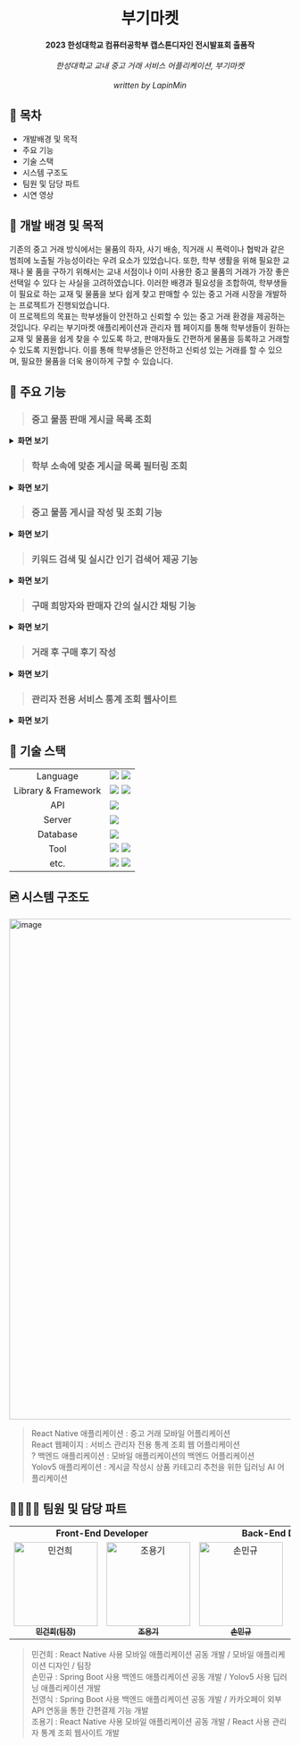 <h1 align="center"><strong> 부기마켓 </strong></h1>

<div align="center">
  <strong>2023 한성대학교 컴퓨터공학부 캡스톤디자인 전시발표회 출품작</strong>
  <br><br>
  <em>한성대학교 교내 중고 거래 서비스 어플리케이션, 부기마켓</em>
  <br><br>
  <em>written by LapinMin</em>
</div>

## 🔖 목차
- 개발배경 및 목적
- 주요 기능
- 기술 스택
- 시스템 구조도
- 팀원 및 담당 파트
- 시연 영상

## 📍 개발 배경 및 목적
기존의 중고 거래 방식에서는 물품의 하자, 사기 배송, 직거래 시 폭력이나 협박과 같은
범죄에 노출될 가능성이라는 우려 요소가 있었습니다. 또한, 학부 생활을 위해 필요한 교재나 물
품을 구하기 위해서는 교내 서점이나 이미 사용한 중고 물품의 거래가 가장 좋은 선택일 수 있다
는 사실을 고려하였습니다. 이러한 배경과 필요성을 조합하여, 학부생들이 필요로 하는 교재 및
물품을 보다 쉽게 찾고 판매할 수 있는 중고 거래 시장을 개발하는 프로젝트가 진행되었습니다.<br>
이 프로젝트의 목표는 학부생들이 안전하고 신뢰할 수 있는 중고 거래 환경을 제공하는
것입니다. 우리는 부기마켓 애플리케이션과 관리자 웹 페이지를 통해 학부생들이 원하는 교재 및
물품을 쉽게 찾을 수 있도록 하고, 판매자들도 간편하게 물품을 등록하고 거래할 수 있도록
지원합니다. 이를 통해 학부생들은 안전하고 신뢰성 있는 거래를 할 수 있으며, 필요한 물품을
더욱 용이하게 구할 수 있습니다.<br>

## 🎯 주요 기능
> ### 중고 물품 판매 게시글 목록 조회
<details>
  <summary><b>화면 보기</b></summary>
  <br>
  <div>
    <img
      width="325"
      height="720" alt=""
      src="https://github.com/LapinMin/findER-frontend/assets/130971355/18abe7da-3cd8-4482-9028-4b0d3ed7d9c5"
    >
    <br><br>
  </div>
</details>

> ### 학부 소속에 맞춘 게시글 목록 필터링 조회
<details>
  <summary><b>화면 보기</b></summary>
  <br>
  <img 
    width="325" 
    height="720" alt="" 
    src="https://github.com/LapinMin/findER-frontend/assets/130971355/8e342f32-ce01-4a9b-8044-1564053c7c58"
  >
    <br><br>
  </div>
</details>

> ### 중고 물품 게시글 작성 및 조회 기능
<details>
  <summary><b>화면 보기</b></summary>
  <br>
  <img 
    width="325" 
    height="720" 
    alt=""
    src="https://github.com/LapinMin/findER-frontend/assets/130971355/92b28e36-da1c-43a3-a361-e405f1ba30d2"><br>
  <strong>[게시글 작성 화면]</strong><br>
    <img 
    width="325" 
    height="720" 
    alt=""
    src="https://github.com/LapinMin/findER-frontend/assets/130971355/f70db984-c4f8-4d33-96ca-0fdb8c4c16a1"><br>
  <strong>[게시글 조회 화면]</strong>
  <br><br>
  </div>
</details>


> ### 키워드 검색 및 실시간 인기 검색어 제공 기능
<details>
  <summary><b>화면 보기</b></summary>
  <br>
  <img 
    width="325" 
    height="720" 
    alt=""
    src="https://github.com/LapinMin/findER-frontend/assets/130971355/8df858d2-2751-4a9f-b099-92176d960582">
    <br><br>
  </div>
</details>

> ### 구매 희망자와 판매자 간의 실시간 채팅 기능
<details>
  <summary><b>화면 보기</b></summary>
  <strong>실시간 채팅, 거래 예약, 현재 위치 교내 여부 전송,<br>카카오페이 외부 API 연동을 통한 간편 결제 기능 제공</strong>
  <br>
  <img 
    width="325" 
    height="720" 
    alt=""
    src="https://github.com/LapinMin/findER-frontend/assets/130971355/eb548409-b224-4d05-974f-47827ba4d8ea">
  <br><br>
</details>

> ### 거래 후 구매 후기 작성
<details>
  <summary><b>화면 보기</b></summary>
  <br>
  <img 
    width="325" 
    height="720" 
    alt=""
    src="https://github.com/LapinMin/findER-frontend/assets/130971355/b5495902-4466-4307-ad28-101f8b9ce60f">
  <br><br>
</details>

> ### 관리자 전용 서비스 통계 조회 웹사이트
<details>
  <summary><b>화면 보기</b></summary>
  <br>
  <img 
    width="325" 
    height="720" 
    alt=""
    src="https://github.com/LapinMin/findER-frontend/assets/130971355/f2707ae2-9094-4273-aefa-72a923c70fae">
  <br><br>
</details>



## 📌 기술 스택
<div>
    <table>
        <tr>
            <td colspan="2" align="center">
                Language
            </td>
            <td colspan="4">
                <img src="https://img.shields.io/badge/Typescript-3178c6?style=for-the-badge&logo=typescript&logoColor=white">
                <img src="https://img.shields.io/badge/java-007396?style=for-the-badge&logo=openjdk&logoColor=white">
            </td>
        </tr>
        <tr>
            <td colspan="2" align="center">
                Library & Framework
            </td>
            <td colspan="4">
                <img src="https://img.shields.io/badge/React_Native-61dafb?style=for-the-badge&logo=React&logoColor=black">
                <img src="https://img.shields.io/badge/spring boot-6DB33F?style=for-the-badge&logo=springboot&logoColor=white">
            </td>
        </tr>
        <tr>
            <td colspan="2" align="center">
                API
            </td>
            <td colspan="4">
                <img src="https://img.shields.io/badge/Kakao Pay API-FFCD00?style=for-the-badge&logo=kakao&logoColor=black"> 
            </td>
        </tr>
        <tr>
            <td colspan="2" align="center">
                Server
            </td>
            <td colspan="4">
                <img src="https://img.shields.io/badge/amazon ec2-FF9900?style=for-the-badge&logo=amazonec2&logoColor=white"> 
            </td>
        </tr>
        <tr>
            <td colspan="2" align="center">
                Database
            </td>
            <td colspan="4">
              <img src="https://img.shields.io/badge/mysql-4479a1?style=for-the-badge&logo=mySQL&logoColor=white">
            </td>
        </tr>
        <tr>
            <td colspan="2" align="center">
                Tool
            </td>
            <td colspan="4">
                <img src="https://img.shields.io/badge/intellij idea-000000?style=for-the-badge&logo=intellijidea&logoColor=white">
                <img src="https://img.shields.io/badge/visual studio code-007ACC?style=for-the-badge&logo=visualstudiocode&logoColor=white">
            </td>
        </tr>
        <tr>
            <td colspan="2" align="center">
                etc.
            </td>
            <td colspan="4">
                <img src="https://img.shields.io/badge/postman-FF6C37?style=for-the-badge&logo=postman&logoColor=white">
                <img src="https://img.shields.io/badge/jira-0a75dd?style=for-the-badge&logo=jira&logoColor=white">
            </td>
        </tr>
    </table>
</div>

## 🖻 시스템 구조도
<img width="895" alt="image" src="https://github.com/LapinMin/TGIA/assets/130971355/fb04da65-6c02-449e-b3f1-0db2268eb9f9">

> React Native 애플리케이션 : 중고 거래 모바일 어플리케이션 <br>
> React 웹페이지 : 서비스 관리자 전용 통계 조회 웹 어플리케이션 <br>
? 백엔드 애플리케이션 : 모바일 애플리케이션의 백엔드 어플리케이션 <br>
> Yolov5 애플리케이션 : 게시글 작성시 상품 카테고리 추천을 위한 딥러닝 AI 어플리케이션<br>

## 👩‍👩‍👧‍👦 팀원 및 담당 파트
<div sytle="overflow:hidden;">
<table>
   <tr>
      <td colspan="2" align="center"><strong>Front-End Developer</strong></td>
      <td colspan="2" align="center"><strong>Back-End Developer</strong></td>
   </tr>
  <tr>
     <td align="center">
        <a href="https://github.com/LapinMin"><img src="https://avatars.githubusercontent.com/u/130971355?v=4" width="150px" alt="민건희"/><br/><sub><b>민건희(팀장)</b></sub></a>
     </td>
    <td align="center">
        <a href="https://github.com/BraveKey"><img src="https://avatars.githubusercontent.com/u/125978827?v=4" width="150px;" alt="조용기"/><br/><sub><b>조용기</b></sub></a>
    </td>
     <td align="center">
        <a href="https://github.com/MKSonny"><img src="https://avatars.githubusercontent.com/u/116620246?v=4" width="150px" alt="손민규"/><br/><sub><b>손민규</b></sub></a>
     </td>
     <td align="center">
        <a href="https://github.com/dudtlr"><img src="https://avatars.githubusercontent.com/u/95243456?v=4" width="150px" alt="전영식"/><br/><sub><b>전영식</b></sub></a>
     </td>
  <tr>
</table>
</div>

> 민건희 : React Native 사용 모바일 애플리케이션 공동 개발 / 모바일 애플리케이션 디자인 / 팀장 <br>
> 손민규 : Spring Boot 사용 백엔드 애플리케이션 공동 개발 / Yolov5 사용 딥러닝 애플리케이션 개발 <br>
> 전영식 : Spring Boot 사용 백엔드 애플리케이션 공동 개발 / 카카오페이 외부 API 연동을 통한 간편결제 기능 개발 <br>
> 조용기 : React Native 사용 모바일 애플리케이션 공동 개발 / React 사용 관리자 통계 조회 웹사이트 개발 <br>

